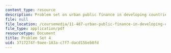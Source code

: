 ```yaml
---
content_type: resource
description: Problem set on urban public finance in developing countries.
file: null
file_location: /coursemedia/11-487-urban-public-finance-in-developing-countries-fall-2004/3717274f9aee183ac7f7dacd15beb8fd_ps4.pdf
file_type: application/pdf
resourcetype: Document
title: Problem Set 4
uid: 3717274f-9aee-183a-c7f7-dacd15beb8fd
---
```

